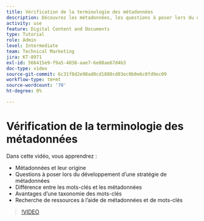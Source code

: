 ```yaml
---
title: Vérification de la terminologie des métadonnées
description: Découvrez les métadonnées, les questions à poser lors du développement d’une stratégie de métadonnées, etc. [!UICONTROL Gestion des actifs numériques Workfront].
activity: use
feature: Digital Content and Documents
type: Tutorial
role: Admin
level: Intermediate
team: Technical Marketing
jira: KT-8971
exl-id: 566415e9-f9a5-4038-aae7-6e08ae67d4b3
doc-type: video
source-git-commit: 6c31f8d2e98ad8cd1880cd03ec0b0e6c0fd9ec09
workflow-type: tm+mt
source-wordcount: '70'
ht-degree: 0%

---
```


# Vérification de la terminologie des métadonnées

Dans cette vidéo, vous apprendrez :

* Métadonnées et leur origine
* Questions à poser lors du développement d’une stratégie de métadonnées
* Différence entre les mots-clés et les métadonnées
* Avantages d’une taxonomie des mots-clés
* Recherche de ressources à l’aide de métadonnées et de mots-clés

>[!VIDEO](https://video.tv.adobe.com/v/335234/?quality=12&learn=on)
